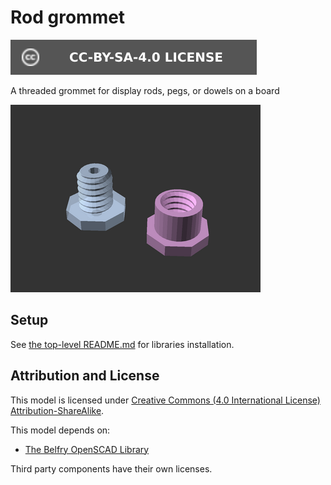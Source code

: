 # Rod grommet

[![CC-BY-SA-4.0 license][license-badge]][license]

A threaded grommet for display rods, pegs, or dowels on a board

![Model render](images/readme/demo.png)

## Setup

See [the top-level README.md](/README.md) for libraries installation.

## Attribution and License

This model is licensed under [Creative Commons (4.0 International License) Attribution-ShareAlike][license].

This model depends on:

* [The Belfry OpenSCAD Library][bosl]

Third party components have their own licenses.


[license]: http://creativecommons.org/licenses/by-sa/4.0/
[license-badge]: /_static/license-badge-cc-by-sa-4.0.svg
[bosl]: https://github.com/revarbat/BOSL
